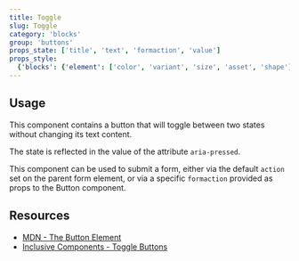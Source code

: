 ```yaml
---
title: Toggle
slug: Toggle
category: 'blocks'
group: 'buttons'
props_state: ['title', 'text', 'formaction', 'value']
props_style:
  {'blocks': {'element': ['color', 'variant', 'size', 'asset', 'shape']}}
---
```


## Usage

This component contains a button that will toggle between two states without changing its text content.

The state is reflected in the value of the attribute `aria-pressed`.

This component can be used to submit a form, either via the default `action` set on the parent form element, or via a specific `formaction` provided as props to the Button component.

## Resources

- [MDN - The Button Element](https://developer.mozilla.org/en-US/docs/Web/HTML/Element/button)
- [Inclusive Components - Toggle Buttons](https://inclusive-components.design/toggle-button/)
